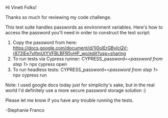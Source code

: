 Hi Vineti Folks!

Thanks so much for reviewing my code challenge. 

This test suite handles passwords as environment variables. Here's how to access the password you'll need in order to construct the test script:

1. Copy the password from here: https://docs.google.com/document/d/1j0oIErGByIcQV-r872lEe7vlfmUtYVFBLBFR5yHP_wo/edit?usp=sharing  
2. To run tests via Cypress runner: CYPRESS_password=<*password from step 1*> npx cypress open
3. To run headless tests: CYPRESS_password=<*password from step 1*> npx cypress run

Note: I used google docs today just for simplicity's sake, but in the real world I'd definitely use a more secure password storage solution :) 

Please let me know if you have any trouble running the tests.

-Stephanie Franco
